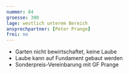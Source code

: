 ```yaml
---
nummer: 84
groesse: 300
lage: westlich unterem Bereich
ansprechpartner: [Peter Prange]
frei: no
---
```


- Garten nicht bewirtschaftet, keine Laube
- Laube kann auf Fundament gebaut werden
- Sonderpreis-Vereinbarung mit GF Prange
